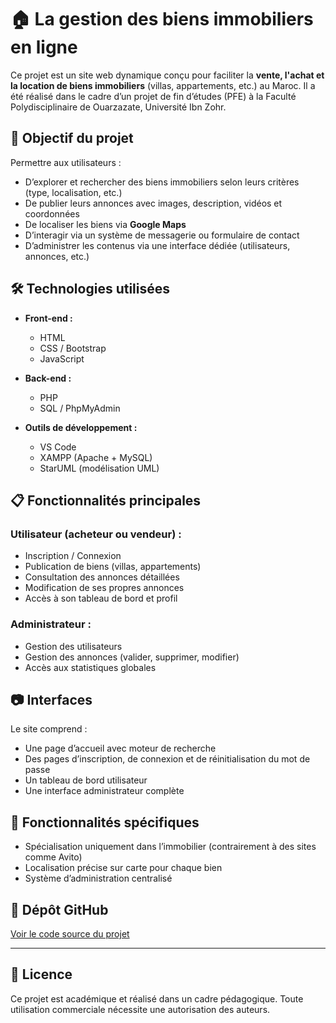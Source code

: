# 🏠 La gestion des biens immobiliers en ligne

Ce projet est un site web dynamique conçu pour faciliter la **vente, l'achat et la location de biens immobiliers** (villas, appartements, etc.) au Maroc. Il a été réalisé dans le cadre d’un projet de fin d’études (PFE) à la Faculté Polydisciplinaire de Ouarzazate, Université Ibn Zohr.

## 📌 Objectif du projet

Permettre aux utilisateurs :
- D’explorer et rechercher des biens immobiliers selon leurs critères (type, localisation, etc.)
- De publier leurs annonces avec images, description, vidéos et coordonnées
- De localiser les biens via **Google Maps**
- D’interagir via un système de messagerie ou formulaire de contact
- D’administrer les contenus via une interface dédiée (utilisateurs, annonces, etc.)

## 🛠️ Technologies utilisées

- **Front-end :**
  - HTML
  - CSS / Bootstrap
  - JavaScript

- **Back-end :**
  - PHP
  - SQL / PhpMyAdmin

- **Outils de développement :**
  - VS Code
  - XAMPP (Apache + MySQL)
  - StarUML (modélisation UML)

## 📋 Fonctionnalités principales

### Utilisateur (acheteur ou vendeur) :
- Inscription / Connexion
- Publication de biens (villas, appartements)
- Consultation des annonces détaillées
- Modification de ses propres annonces
- Accès à son tableau de bord et profil

### Administrateur :
- Gestion des utilisateurs
- Gestion des annonces (valider, supprimer, modifier)
- Accès aux statistiques globales

## 📷 Interfaces

Le site comprend :
- Une page d’accueil avec moteur de recherche
- Des pages d’inscription, de connexion et de réinitialisation du mot de passe
- Un tableau de bord utilisateur
- Une interface administrateur complète

## 📍 Fonctionnalités spécifiques

- Spécialisation uniquement dans l’immobilier (contrairement à des sites comme Avito)
- Localisation précise sur carte pour chaque bien
- Système d’administration centralisé

## 🔗 Dépôt GitHub

[Voir le code source du projet](https://github.com/OuzzikiLhoussaine/La-gestion-des-biens-immobiliers-en-ligne.git)

---

## 📄 Licence

Ce projet est académique et réalisé dans un cadre pédagogique. Toute utilisation commerciale nécessite une autorisation des auteurs.

